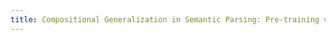 ```yaml
---
title: Compositional Generalization in Semantic Parsing: Pre-training vs. Specialized Architectures.
---
```

